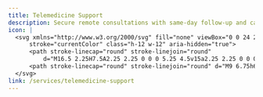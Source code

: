 ```yaml
---
title: Telemedicine Support
description: Secure remote consultations with same-day follow-up and care coordination across specialties.
icon: |
  <svg xmlns="http://www.w3.org/2000/svg" fill="none" viewBox="0 0 24 24" stroke-width="1.5"
      stroke="currentColor" class="h-12 w-12" aria-hidden="true">
      <path stroke-linecap="round" stroke-linejoin="round"
          d="M16.5 2.25H7.5A2.25 2.25 0 0 0 5.25 4.5v15a2.25 2.25 0 0 0 2.25 2.25h9A2.25 2.25 0 0 0 18.75 19.5v-15A2.25 2.25 0 0 0 16.5 2.25z" />
      <path stroke-linecap="round" stroke-linejoin="round" d="M9 6.75h6m-6 4.5h3" />
  </svg>
link: /services/telemedicine-support
---
```

